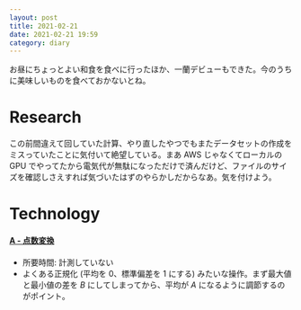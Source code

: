 ```yaml
---
layout: post
title: 2021-02-21
date: 2021-02-21 19:59
category: diary
---
```


お昼にちょっとよい和食を食べに行ったほか、一蘭デビューもできた。今のうちに美味しいものを食べておかないとね。

# Research
この前間違えて回していた計算、やり直したやつでもまたデータセットの作成をミスっていたことに気付いて絶望している。まあ AWS じゃなくてローカルの GPU でやってたから電気代が無駄になっただけで済んだけど、ファイルのサイズを確認しさえすれば気づいたはずのやらかしだからなあ。気を付けよう。

# Technology

#### [A - 点数変換](https://atcoder.jp/contests/arc043/tasks/arc043_a)
- 所要時間: 計測していない
- よくある正規化 (平均を 0、標準偏差を 1 にする) みたいな操作。まず最大値と最小値の差を $B$ にしてしまってから、平均が $A$ になるように調節するのがポイント。
